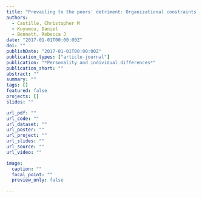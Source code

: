 ```yaml
---
title: "Prevailing to the peers' detriment: Organizational constraints motivate Machiavellians to undermine their peers"
authors:
  - Castille, Christopher M
  - Kuyumcu, Daniel
  - Bennett, Rebecca J
date: "2017-01-01T00:00:00Z"
doi: ""
publishDate: "2017-01-01T00:00:00Z"
publication_types: ["article-journal"]
publication: "*Personality and individual differences*"
publication_short: ""
abstract: ""
summary: ""
tags: []
featured: false
projects: []
slides: ""

url_pdf: ""
url_code: ""
url_dataset: ""
url_poster: ""
url_project: ""
url_slides: ""
url_source: ""
url_video: ""

image:
  caption: ""
  focal_point: ""
  preview_only: false

---
```

